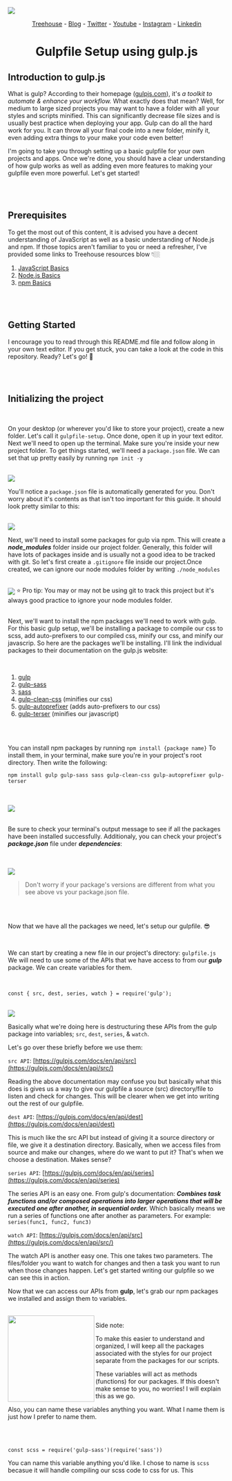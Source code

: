 <img align="center" src="./assets/01-header.png">

<div align="center">

[Treehouse](https://teamtreehouse.com) - [Blog](https://teamtreehouse.com/blog) - [Twitter](https://twitter.com/treehouse) - [Youtube](https://www.youtube.com/gotreehouse) - [Instagram](https://www.instagram.com/teamtreehouse/) - [Linkedin](https://www.linkedin.com/school/treehouse-island-inc-/)

</div>

# <p align="center">Gulpfile Setup using gulp.js</p>

## **Introduction to gulp.js**

What is gulp? According to their homepage ([gulpjs.com](https://www.gulpjs.com)), it's _a toolkit to automate & enhance your workflow._ What exactly does that mean? Well, for medium to large sized projects you may want to have a folder with all your styles and scripts minified. This can significantly decrease file sizes and is usually best practice when deploying your app. Gulp can do all the hard work for you. It can throw all your final code into a new folder, minify it, even adding extra things to your make your code even better!

I'm going to take you through setting up a basic gulpfile for your own projects and apps. Once we're done, you should have a clear understanding of how gulp works as well as adding even more features to making your gulpfile even more powerful. Let's get started!

<br>
<br>

## Prerequisites

To get the most out of this content, it is advised you have a decent understanding of JavaScript as well as a basic understanding of Node.js and npm. If those topics aren't familiar to you or need a refresher, I've provided some links to Treehouse resources blow 👇🏼

1. [JavaScript Basics](https://teamtreehouse.com/library/javascript-basics)
2. [Node.js Basics](https://teamtreehouse.com/library/nodejs-basics-3)
3. [npm Basics](https://teamtreehouse.com/library/npm-basics-2)

<br>
<br>

## Getting Started

I encourage you to read through this README.md file and follow along in your own text editor. If you get stuck, you can take a look at the code in this repository. Ready? Let's go! 🚀

<br>
<br>

## Initializing the project

<br>

On your desktop (or wherever you'd like to store your project), create a new folder. Let's call it `gulpfile-setup`. Once done, open it up in your text editor. Next we'll need to open up the terminal. Make sure you're inside your new project folder. To get things started, we'll need a `package.json` file. We can set that up pretty easily by running `npm init -y`

<br>

<img align="center" src="./assets/02-npm-init.png">

<br>

You'll notice a `package.json` file is automatically generated for you. Don't worry about it's contents as that isn't too important for this guide. It should look pretty similar to this:

<br>

<img align="center" src="./assets/03-package.png">

<br>

Next, we'll need to install some packages for gulp via npm. This will create a **_node_modules_** folder inside our project folder. Generally, this folder will have lots of packages inside and is usually not a good idea to be tracked with git. So let's first create a `.gitignore` file inside our project.Once created, we can ignore our node modules folder by writing `./node_modules`

<br>

<img align="center" src="./assets/04-node-modules.png">
⭐ Pro tip: You may or may not be using git to track this project but it's always good practice to ignore your node modules folder.

<br>
<br>

Next, we'll want to install the npm packages we'll need to work with gulp. For this basic gulp setup, we'll be installing a package to compile our css to scss, add auto-prefixers to our compiled css, minify our css, and minify our javascrip. So here are the packages we'll be installing. I'll link the individual packages to their documentation on the gulp.js website:

<br>

1. [gulp](https://www.npmjs.com/package/gulp)
2. [gulp-sass](https://www.npmjs.com/package/gulp-sass)
3. [sass](https://www.npmjs.com/package/sass)
4. [gulp-clean-css](https://www.npmjs.com/package/gulp-clean-css) (minifies our css)
5. [gulp-autoprefixer](https://www.npmjs.com/package/gulp-autoprefixer) (adds auto-prefixers to our css)
6. [gulp-terser](https://www.npmjs.com/package/gulp-terser) (minifies our javascript)

<br>
<br>

You can install npm packages by running `npm install {package name}` To install them, in your terminal, make sure you're in your project's root directory. Then write the following:

`npm install gulp gulp-sass sass gulp-clean-css gulp-autoprefixer gulp-terser`

<br>
<br>

<img align="center" src="./assets/05-npm-packages.png">

<br>
<br>

Be sure to check your terminal's output message to see if all the packages have been installed successfully. Additionaly, you can check your project's **_package.json_** file under **_dependencies_**:

<br>
<br>

<img align="center" src="./assets/06-dependencies.png">

<br>

> Don't worry if your package's versions are different from what you see above vs your package.json file.

<br>
<br>

Now that we have all the packages we need, let's setup our gulpfile. 😎

<br>

We can start by creating a new file in our project's directory: `gulpfile.js`
We will need to use some of the APIs that we have access to from our **_gulp_** package. We can create variables for them.

<br>

`const { src, dest, series, watch } = require('gulp');`

<br>

<img align="center" src="./assets/07-gulp-packages.png">

<br>

Basically what we're doing here is destructuring these APIs from the gulp package into variables; `src`, `dest`, `series`, & `watch`.

Let's go over these briefly before we use them:

`src API`:
[https://gulpjs.com/docs/en/api/src](https://gulpjs.com/docs/en/api/src/)

Reading the above documentation may confuse you but basically what this does is gives us a way to give our gulpfile a source (src) directory/file to listen and check for changes. This will be clearer when we get into writing out the rest of our gulpfile.

`dest API`:
[https://gulpjs.com/docs/en/api/dest](https://gulpjs.com/docs/en/api/dest)

This is much like the src API but instead of giving it a source directory or file, we give it a destination directory. Basically, when we access files from source and make our changes, where do we want to put it? That's when we choose a destination. Makes sense?

`series API`:
[https://gulpjs.com/docs/en/api/series](https://gulpjs.com/docs/en/api/series)

The series API is an easy one. From gulp's documentation: **_Combines task functions and/or composed operations into larger operations that will be executed one after another, in sequential order._** Which basically means we run a series of functions one after another as parameters. For example: `series(func1, func2, func3)`

`watch API`:
[https://gulpjs.com/docs/en/api/src](https://gulpjs.com/docs/en/api/src/)

The watch API is another easy one. This one takes two parameters. The files/folder you want to watch for changes and then a task you want to run when those changes happen. Let's get started writing our gulpfile so we can see this in action.

Now that we can access our APIs from **gulp**, let's grab our npm packages we installed and assign them to variables.

<br>

<img align="left" src="./assets/psst.png" width="200">

Side note:

To make this easier to understand and organized, I will keep all the packages associated with the styles for our project separate from the packages for our scripts.

These variables will act as methods (functions) for our packages. If this doesn't make sense to you, no worries! I will explain this as we go.

Also, you can name these variables anything you want. What I name them is just how I prefer to name them.

<br>
<br>

`const scss = require('gulp-sass')(require('sass'))`

You can name this variable anything you'd like. I chose to name is `scss` becasue it will handle compiling our scss code to css for us. This
